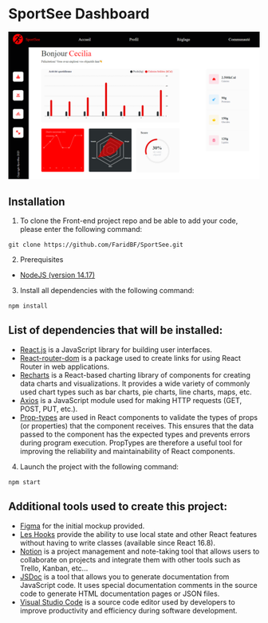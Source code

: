 # SportSee Dashboard

<img src ="./src/assets/illustrationReadMe/sport-see.png" title = "SportSee Dashboard" alt = "SportSee Dashboard" />

## Installation

1. To clone the Front-end project repo and be able to add your code, please enter the following command:

```
git clone https://github.com/FaridBF/SportSee.git
```

2. Prerequisites

- [NodeJS (version 14.17)](https://nodejs.org/en/)

3. Install all dependencies with the following command:

```
npm install
```

## List of dependencies that will be installed:

- [React.js](https://fr.reactjs.org/) is a JavaScript library for building user interfaces.
- [React-router-dom](https://www.npmjs.com/package/react-router-dom) is a package used to create links for using React Router in web applications.
- [Recharts](https://recharts.org/en-US) is a React-based charting library of components for creating data charts and visualizations. It provides a wide variety of commonly used chart types such as bar charts, pie charts, line charts, maps, etc.
- [Axios](https://axios-http.com/fr/docs/intro) is a JavaScript module used for making HTTP requests (GET, POST, PUT, etc.).
- [Prop-types](https://github.com/facebook/prop-types) are used in React components to validate the types of props (or properties) that the component receives. This ensures that the data passed to the component has the expected types and prevents errors during program execution. PropTypes are therefore a useful tool for improving the reliability and maintainability of React components.

4. Launch the project with the following command:

```
npm start
```

## Additional tools used to create this project:

- [Figma](https://www.figma.com/file/BMomGVZqLZb811mDMShpLu/UI-design-Sportify-FR?node-id=0%3A1) for the initial mockup provided.
- [Les Hooks](https://fr.reactjs.org/docs/hooks-state.html) provide the ability to use local state and other React features without having to write classes (available since React 16.8).
- [Notion](https://www.notion.so/Tableau-de-bord-SportSee-6686aa4b5f44417881a4884c9af5669e) is a project management and note-taking tool that allows users to collaborate on projects and integrate them with other tools such as Trello, Kanban, etc...
- [JSDoc](https://jsdoc.app/) is a tool that allows you to generate documentation from JavaScript code. It uses special documentation comments in the source code to generate HTML documentation pages or JSON files.
- [Visual Studio Code](https://code.visualstudio.com/) is a source code editor used by developers to improve productivity and efficiency during software development.
